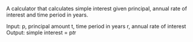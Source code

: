 A calculator that calculates simple interest given principal, annual rate of interest and time period in years.

Input:
  p, principal amount
  t, time period in years
  r, annual rate of interest
Output:
  simple interest = p*t*r
  
  
